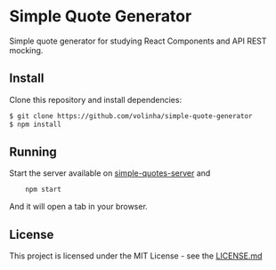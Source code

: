 # Simple Quote Generator

Simple quote generator for studying React Components and API REST mocking.

## Install

Clone this repository and install dependencies:

```bash
$ git clone https://github.com/volinha/simple-quote-generator
$ npm install
```

## Running

Start the server available on [simple-quotes-server](https://github.com/volinha/simple-quote-server) and

```bash
    npm start
```

And it will open a tab in your browser.

## License
This project is licensed under the MIT License - see the [LICENSE.md](https://github.com/volinha/simple-quotes-generator/blob/main/LICENSE.md)
